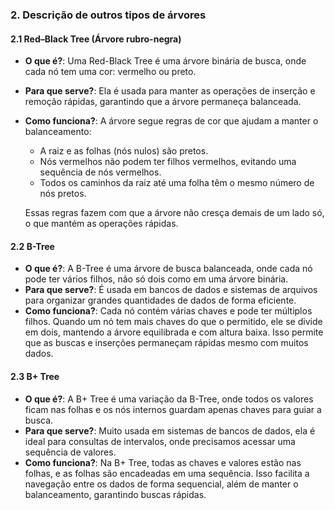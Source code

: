 ### 2. Descrição de outros tipos de árvores

#### 2.1 Red–Black Tree (Árvore rubro-negra)
- **O que é?**: Uma Red-Black Tree é uma árvore binária de busca, onde cada nó tem uma cor: vermelho ou preto.
- **Para que serve?**: Ela é usada para manter as operações de inserção e remoção rápidas, garantindo que a árvore permaneça balanceada.
- **Como funciona?**: A árvore segue regras de cor que ajudam a manter o balanceamento:
  - A raiz e as folhas (nós nulos) são pretos.
  - Nós vermelhos não podem ter filhos vermelhos, evitando uma sequência de nós vermelhos.
  - Todos os caminhos da raiz até uma folha têm o mesmo número de nós pretos.
  
  Essas regras fazem com que a árvore não cresça demais de um lado só, o que mantém as operações rápidas.

#### 2.2 B-Tree
- **O que é?**: A B-Tree é uma árvore de busca balanceada, onde cada nó pode ter vários filhos, não só dois como em uma árvore binária.
- **Para que serve?**: É usada em bancos de dados e sistemas de arquivos para organizar grandes quantidades de dados de forma eficiente.
- **Como funciona?**: Cada nó contém várias chaves e pode ter múltiplos filhos. Quando um nó tem mais chaves do que o permitido, ele se divide em dois, mantendo a árvore equilibrada e com altura baixa. Isso permite que as buscas e inserções permaneçam rápidas mesmo com muitos dados.

#### 2.3 B+ Tree
- **O que é?**: A B+ Tree é uma variação da B-Tree, onde todos os valores ficam nas folhas e os nós internos guardam apenas chaves para guiar a busca.
- **Para que serve?**: Muito usada em sistemas de bancos de dados, ela é ideal para consultas de intervalos, onde precisamos acessar uma sequência de valores.
- **Como funciona?**: Na B+ Tree, todas as chaves e valores estão nas folhas, e as folhas são encadeadas em uma sequência. Isso facilita a navegação entre os dados de forma sequencial, além de manter o balanceamento, garantindo buscas rápidas.
